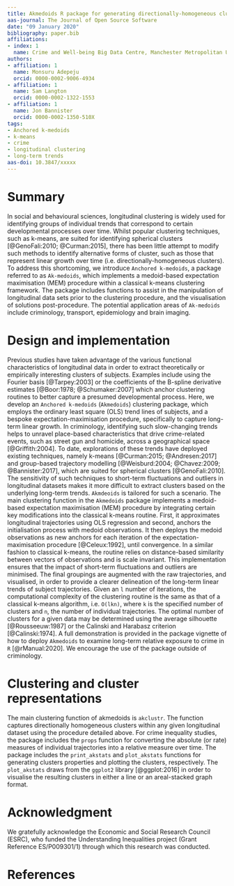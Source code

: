 ```yaml
---
title: Akmedoids R package for generating directionally-homogeneous clusters of longitudinal data sets
aas-journal: The Journal of Open Source Software
date: "09 January 2020"
bibliography: paper.bib
affiliations:
- index: 1
  name: Crime and Well-being Big Data Centre, Manchester Metropolitan University
authors:
- affiliation: 1
  name: Monsuru Adepeju
  orcid: 0000-0002-9006-4934
- affiliation: 1
  name: Sam Langton
  orcid: 0000-0002-1322-1553
- affiliation: 1
  name: Jon Bannister
  orcid: 0000-0002-1350-510X
tags:
- Anchored k-medoids
- k-means
- crime
- longitudinal clustering
- long-term trends
aas-doi: 10.3847/xxxxx
---
```


# Summary

In social and behavioural sciences, longitudinal clustering is widely used for identifying groups of individual trends that correspond to certain developmental processes over time. Whilst popular clustering techniques, such as k-means, are suited for identifying spherical clusters [@GenoFali:2010; @Curman:2015], there has been little attempt to modify such methods to identify alternative forms of cluster, such as those that represent linear growth over time (i.e. directionally-homogeneous clusters). To address this shortcoming, we introduce `Anchored k-medoids`, a package referred to as `Ak-medoids`, which implements a medoid-based expectation maximisation (MEM) procedure within a classical k-means clustering framework.  The package includes functions to assist in the manipulation of longitudinal data sets prior to the clustering procedure, and the visualisation of solutions post-procedure. The potential application areas of `Ak-medoids` include criminology, transport, epidemiology and brain imaging.

# Design and implementation

Previous studies have taken advantage of the various functional characteristics of longitudinal data in order to extract theoretically or empirically interesting clusters of subjects. Examples include using the Fourier basis [@Tarpey:2003] or the coefficients of the B-spline derivative estimates [@Boor:1978; @Schumaker:2007] which anchor clustering routines to better capture a presumed developmental process. Here, we develop an `Anchored k-medoids` (`Akmedoids`) clustering package, which employs the ordinary least square (OLS) trend lines of subjects, and a bespoke expectation-maximisation procedure, specifically to capture long-term linear growth. In criminology, identifying such slow-changing trends helps to unravel place-based characteristics that drive crime-related events, such as street gun and homicide, across a geographical space [@Griffith:2004]. To date, explorations of these trends have deployed existing techniques, namely k-means [@Curman:2015; @Andresen:2017] and group-based trajectory modelling [@Weisburd:2004; @Chavez:2009; @Bannister:2017], which are suited for spherical clusters [@GenoFali:2010]. The sensitivity of such techniques to short-term fluctuations and outliers in longitudinal datasets makes it more difficult to extract clusters based on the underlying long-term trends. `Akmdeoids` is tailored for such a scenario.
The main clustering function in the `Akmedoids` package  implements a medoid-based expectation maximisation (MEM) procedure by integrating certain key modifications into the classical k-means routine. First, it approximates longitudinal trajectories using OLS regression and second, anchors the initialisation process with medoid observations. It then deploys the medoid observations as new anchors for each iteration of the expectation-maximisation procedure [@Celeux:1992], until convergence. In a similar fashion to classical k-means, the routine relies on distance-based similarity between vectors of observations and is scale invariant. This implementation ensures that the impact of short-term fluctuations and outliers are minimised. The final groupings are augmented with the raw trajectories, and visualised, in order to provide a clearer delineation of the long-term linear trends of subject trajectories. Given an `l` number of iterations, the computational complexity of the clustering routine is the same as that of a classical k-means algorithm, i.e. `O(lkn)`, where `k` is the specified number of clusters and `n`, the number of individual trajectories. The optimal number of clusters for a given data may be determined using the average silhouette [@Rousseeuw:1987] or the Calinski and Harabasz criterion [@Calinski:1974]. A full demonstration is provided in the package vignette of how to deploy `Akmedoids` to examine long-term relative exposure to crime in `R` [@rManual:2020]. We encourage the use of the package outside of criminology.

# Clustering and cluster representations

The main clustering function of akmedoids is `akclustr`. The function captures directionally homogeneous clusters within any given longitudinal dataset using the procedure detailed above. For crime inequality studies, the package includes the `props` function for converting the absolute (or rate) measures of individual trajectories into a relative measure over time. The package includes the `print_akstats` and `plot_akstats` functions for generating clusters properties and plotting the clusters, respectively. The `plot_akstats` draws from the `ggplot2` library [@ggplot:2016] in order to visualise the resulting clusters in either a line or an areal-stacked graph format.

# Acknowledgment

We gratefully acknowledge the Economic and Social Research Council (ESRC), who funded the Understanding Inequalities project (Grant Reference ES/P009301/1) through which this research was conducted.

# References

